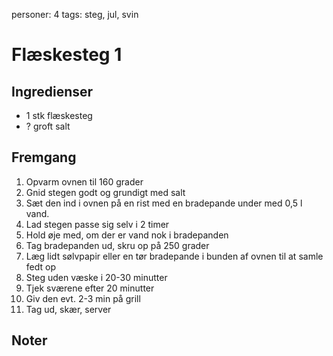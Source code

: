 personer: 4
tags: steg, jul, svin

# Flæskesteg 1

## Ingredienser
  - 1 stk flæskesteg
  - ? groft salt

## Fremgang
  1. Opvarm ovnen til 160 grader
  2. Gnid stegen godt og grundigt med salt
  3. Sæt den ind i ovnen på en rist med en bradepande under med 0,5 l vand.
  4. Lad stegen passe sig selv i 2 timer
  5. Hold øje med, om der er vand nok i bradepanden
  6. Tag bradepanden ud, skru op på 250 grader
  7. Læg lidt sølvpapir eller en tør bradepande i bunden af ovnen til at samle
     fedt op
  8. Steg uden væske i 20-30 minutter
  9. Tjek sværene efter 20 minutter
  10. Giv den evt. 2-3 min på grill
  11. Tag ud, skær, server

## Noter
